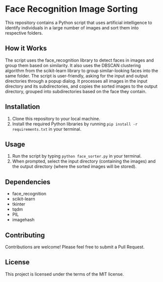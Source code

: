 # Face Recognition Image Sorting

This repository contains a Python script that uses artificial intelligence to identify individuals in a large number of images and sort them into respective folders.

## How it Works

The script uses the face_recognition library to detect faces in images and group them based on similarity. It also uses the DBSCAN clustering algorithm from the scikit-learn library to group similar-looking faces into the same folder. The script is user-friendly, asking for the input and output directories through a popup dialog. It processes all images in the input directory and its subdirectories, and copies the sorted images to the output directory, grouped into subdirectories based on the face they contain.

## Installation

1. Clone this repository to your local machine.
2. Install the required Python libraries by running `pip install -r requirements.txt` in your terminal.

## Usage

1. Run the script by typing `python face_sorter.py` in your terminal.
2. When prompted, select the input directory (containing the images) and the output directory (where the sorted images will be stored).

## Dependencies

- face_recognition
- scikit-learn
- tkinter
- tqdm
- PIL
- imagehash

## Contributing

Contributions are welcome! Please feel free to submit a Pull Request.

## License

This project is licensed under the terms of the MIT license.
